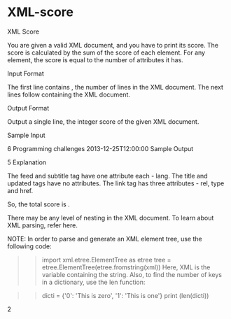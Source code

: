 # XML-score
XML Score

You are given a valid XML document, and you have to print its score. The score is calculated by the sum of the score of each element. For any element, the score is equal to the number of attributes it has.

Input Format

The first line contains , the number of lines in the XML document.
The next  lines follow containing the XML document.

Output Format

Output a single line, the integer score of the given XML document.

Sample Input

6
<feed xml:lang='en'>
    <title>HackerRank</title>
    <subtitle lang='en'>Programming challenges</subtitle>
    <link rel='alternate' type='text/html' href='http://hackerrank.com/'/>
    <updated>2013-12-25T12:00:00</updated>
</feed>
Sample Output

5
Explanation

The feed and subtitle tag have one attribute each - lang.
The title and updated tags have no attributes.
The link tag has three attributes - rel, type and href.

So, the total score is .

There may be any level of nesting in the XML document. To learn about XML parsing, refer here.

NOTE: In order to parse and generate an XML element tree, use the following code:

>> import xml.etree.ElementTree as etree
>> tree = etree.ElementTree(etree.fromstring(xml))
Here, XML is the variable containing the string.
Also, to find the number of keys in a dictionary, use the len function:

>> dicti = {'0': 'This is zero', '1': 'This is one'}
>> print (len(dicti))

2

